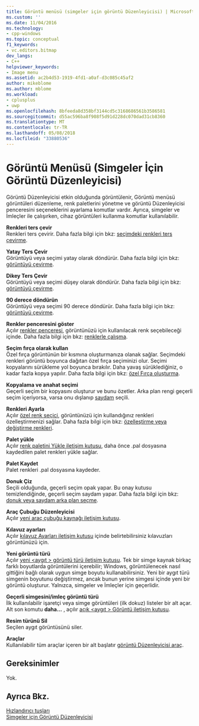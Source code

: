 ```yaml
---
title: Görüntü menüsü (simgeler için görüntü Düzenleyicisi) | Microsoft Docs
ms.custom: ''
ms.date: 11/04/2016
ms.technology:
- cpp-windows
ms.topic: conceptual
f1_keywords:
- vc.editors.bitmap
dev_langs:
- C++
helpviewer_keywords:
- Image menu
ms.assetid: ac2b4d53-1919-4fd1-a0af-d3c085c45af2
author: mikeblome
ms.author: mblome
ms.workload:
- cplusplus
- uwp
ms.openlocfilehash: 8bfeeda8d358bf3144cd5c3168686561b3586581
ms.sourcegitcommit: d55ac596ba8f908f5d91d228dc070dad31cb8360
ms.translationtype: MT
ms.contentlocale: tr-TR
ms.lasthandoff: 05/08/2018
ms.locfileid: "33880536"
---
```

# <a name="image-menu-image-editor-for-icons"></a>Görüntü Menüsü (Simgeler İçin Görüntü Düzenleyicisi)
Görüntü Düzenleyicisi etkin olduğunda görüntülenir, Görüntü menüsü görüntüleri düzenleme, renk paletlerini yönetme ve görüntü Düzenleyicisi penceresini seçeneklerini ayarlama komutlar vardır. Ayrıca, simgeler ve İmleçler ile çalışırken, cihaz görüntüleri kullanma komutlar kullanılabilir.  
  
 **Renkleri ters çevir**  
 Renkleri ters çevirir. Daha fazla bilgi için bkz: [seçimdeki renkleri ters çevirme](../windows/inverting-the-colors-in-a-selection-image-editor-for-icons.md).  
  
 **Yatay Ters Çevir**  
 Görüntüyü veya seçimi yatay olarak döndürür. Daha fazla bilgi için bkz: [görüntüyü çevirme](../windows/flipping-an-image-image-editor-for-icons.md).  
  
 **Dikey Ters Çevir**  
 Görüntüyü veya seçimi düşey olarak döndürür. Daha fazla bilgi için bkz: [görüntüyü çevirme](../windows/flipping-an-image-image-editor-for-icons.md).  
  
 **90 derece döndürün**  
 Görüntüyü veya seçimi 90 derece döndürür. Daha fazla bilgi için bkz: [görüntüyü çevirme](../windows/flipping-an-image-image-editor-for-icons.md).  
  
 **Renkler penceresini göster**  
 Açılır [renkler penceresi](../windows/colors-window-image-editor-for-icons.md), görüntünüzü için kullanılacak renk seçebileceği içinde. Daha fazla bilgi için bkz: [renklerle çalışma](../windows/working-with-color-image-editor-for-icons.md).  
  
 **Seçim fırça olarak kullan**  
 Özel fırça görüntünün bir kısmına oluşturmanıza olanak sağlar. Seçimdeki renkleri görüntü boyunca dağıtan özel fırça seçiminizi olur. Seçimi kopyalarını sürükleme yol boyunca bırakılır. Daha yavaş sürüklediğiniz, o kadar fazla kopya yapılır. Daha fazla bilgi için bkz: [özel Fırça oluşturma](../windows/creating-a-custom-brush-image-editor-for-icons.md).  
  
 **Kopyalama ve anahat seçimi**  
 Geçerli seçim bir kopyasını oluşturur ve bunu özetler. Arka plan rengi geçerli seçim içeriyorsa, varsa onu dışlanıp [saydam](../windows/choosing-a-transparent-or-opaque-background-image-editor-for-icons.md) seçili.  
  
 **Renkleri Ayarla**  
 Açılır [özel renk seçici](../windows/custom-color-selector-dialog-box-image-editor-for-icons.md), görüntünüzü için kullandığınız renkleri özelleştirmenizi sağlar. Daha fazla bilgi için bkz: [özelleştirme veya değiştirme renkleri](../windows/customizing-or-changing-colors-image-editor-for-icons.md).  
  
 **Palet yükle**  
 Açılır [renk paletini Yükle iletişim kutusu](../windows/load-palette-colors-dialog-box-image-editor-for-icons.md), daha önce .pal dosyasına kaydedilen palet renkleri yükle sağlar.  
  
 **Palet Kaydet**  
 Palet renkleri .pal dosyasına kaydeder.  
  
 **Donuk Çiz**  
 Seçili olduğunda, geçerli seçim opak yapar. Bu onay kutusu temizlendiğinde, geçerli seçim saydam yapar. Daha fazla bilgi için bkz: [donuk veya saydam arka plan seçme](../windows/choosing-a-transparent-or-opaque-background-image-editor-for-icons.md).  
  
 **Araç Çubuğu Düzenleyicisi**  
 Açılır [yeni araç çubuğu kaynağı iletişim kutusu](../windows/new-toolbar-resource-dialog-box.md).  
  
 **Kılavuz ayarları**  
 Açılır [kılavuz Ayarları iletişim kutusu](../windows/grid-settings-dialog-box-image-editor-for-icons.md) içinde belirtebilirsiniz kılavuzları görüntünüzü için.  
  
 **Yeni görüntü türü**  
 Açılır [yeni \<aygıt > görüntü türü iletişim kutusu](../windows/new-device-image-type-dialog-box-image-editor-for-icons.md). Tek bir simge kaynak birkaç farklı boyutlarda görüntülerini içerebilir; Windows, görüntülenecek nasıl gittiğini bağlı olarak uygun simge boyutu kullanabilirsiniz. Yeni bir aygıt türü simgenin boyutunu değiştirmez, ancak bunun yerine simgesi içinde yeni bir görüntü oluşturur. Yalnızca, simgeler ve İmleçler için geçerlidir.  
  
 **Geçerli simgesini/imleç görüntü türü**  
 İlk kullanılabilir işaretçi veya simge görüntüleri (ilk dokuz) listeler bir alt açar. Alt son komutu **daha...** , açılır [açık \<aygıt > Görüntü iletişim kutusu](../windows/open-device-image-dialog-box-image-editor-for-icons.md).  
  
 **Resim türünü Sil**  
 Seçilen aygıt görüntüsünü siler.  
  
 **Araçlar**  
 Kullanılabilir tüm araçlar içeren bir alt başlatır [görüntü Düzenleyicisi araç](../windows/toolbar-image-editor-for-icons.md).  
  
## <a name="requirements"></a>Gereksinimler  
 Yok.  
  
## <a name="see-also"></a>Ayrıca Bkz.  
 [Hızlandırıcı tuşları](../windows/accelerator-keys-image-editor-for-icons.md)   
 [Simgeler için Görüntü Düzenleyicisi](../windows/image-editor-for-icons.md)

